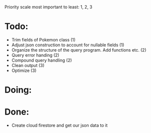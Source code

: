 Priority scale most important to least: 1, 2, 3

# Todo:
* Trim fields of Pokemon class (1)
* Adjust json construction to account for nullable fields (1)
* Organize the structure of the query program. Add functions etc. (2)
* Query error handing (2)
* Compound query handling (2)
* Clean output (3)
* Optimize (3)

# Doing:

# Done:
* Create cloud firestore and get our json data to it